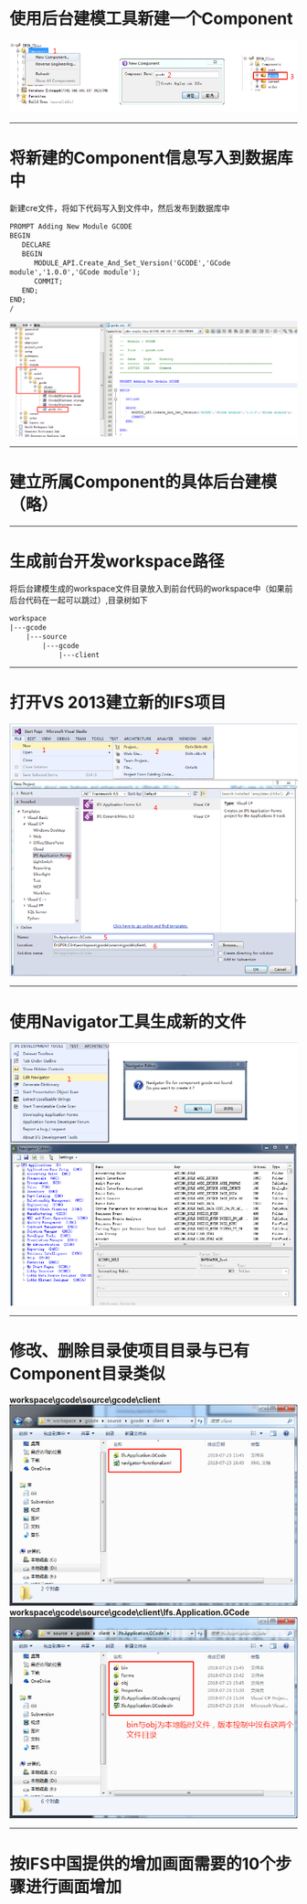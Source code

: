 # 使用后台建模工具新建一个Component
![](assets/image/new_component_1.png )
________
# 将新建的Component信息写入到数据库中
新建cre文件，将如下代码写入到文件中，然后发布到数据库中
```
PROMPT Adding New Module GCODE
BEGIN
   DECLARE
   BEGIN
      MODULE_API.Create_And_Set_Version('GCODE','GCode module','1.0.0','GCode module');
      COMMIT;
   END;
END;
/
```
![](assets/image/new_component_2.png )
_____
# 建立所属Component的具体后台建模（略）
_____
# 生成前台开发workspace路径
将后台建模生成的workspace文件目录放入到前台代码的workspace中（如果前后台代码在一起可以跳过）,目录树如下
```
workspace
|---gcode
    |---source
        |---gcode
            |---client
```
_____
# 打开VS 2013建立新的IFS项目
![](assets/image/new_component_3.png )
_____
# 使用Navigator工具生成新的文件
![](assets/image/new_component_4.png )
_____
# 修改、删除目录使项目目录与已有Component目录类似
**workspace\gcode\source\gcode\client**
![](assets/image/new_component_5.png )
**workspace\gcode\source\gcode\client\Ifs.Application.GCode**
![](assets/image/new_component_6.png )
_____
# 按IFS中国提供的增加画面需要的10个步骤进行画面增加
